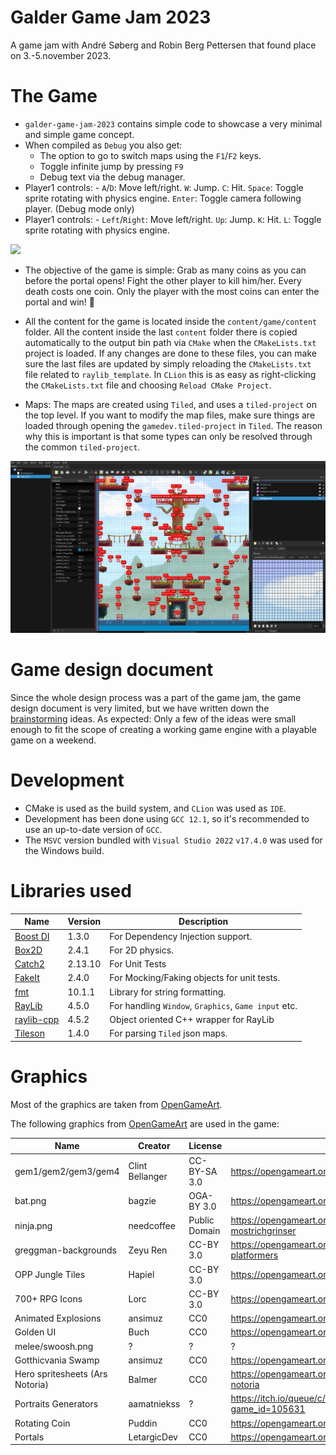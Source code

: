 # Galder Game Jam 2023

A game jam with André Søberg and Robin Berg Pettersen that found place on 3.-5.november 2023.

# The Game

- `galder-game-jam-2023` contains simple code to showcase a very minimal
  and simple game concept.
- When compiled as `Debug` you also get:
  - The option to go to switch maps using the `F1`/`F2` keys.
  - Toggle infinite jump by pressing `F9`
  - Debug text via the debug manager.
- Player1 controls: - `A`/`D`: Move left/right. `W`: Jump. `C`: Hit. `Space`: Toggle sprite rotating with physics engine. `Enter`: Toggle camera following player. (Debug mode only)
- Player1 controls: - `Left`/`Right`: Move left/right. `Up`: Jump. `K`: Hit. `L`: Toggle sprite rotating with physics engine.

![](content/ggj-2023.gif)

- The objective of the game is simple: Grab as many coins as you can before the portal opens! Fight the other player to kill him/her. Every death costs one coin. Only the player with the most coins can enter the portal and win! :monocle_face:

- All the content for the game is located inside the `content/game/content` folder. All the content inside the last `content` folder there is copied automatically to the output bin path via `CMake` when the `CMakeLists.txt` project is loaded. If any changes are done to these files, you can make sure the last files are updated by simply reloading the `CMakeLists.txt` file related to `raylib_template`. In `CLion` this is as easy as right-clicking the `CMakeLists.txt` file and choosing `Reload CMake Project`.

- Maps: The maps are created using `Tiled`, and uses a `tiled-project` on the top level. If you want to modify the map files, make sure things are loaded through opening the `gamedev.tiled-project` in `Tiled`. The reason why this is important is that some types can only be resolved through the common `tiled-project`.
  
![](content/ggj-2023-tiled.png)

# Game design document

Since the whole design process was a part of the game jam, the game design document is very limited, but
we have written down the [brainstorming](design/brainstorming/README.md) ideas.
As expected: Only a few of the ideas were small enough to fit the scope of creating a working game engine
with a playable game on a weekend.

# Development

- CMake is used as the build system, and `CLion` was used as `IDE`.
- Development has been done using `GCC 12.1`, so it's recommended to use an up-to-date version of `GCC`.
- The `MSVC` version bundled with `Visual Studio 2022` `v17.4.0` was used for the Windows build.

# Libraries used

| Name                                                 | Version | Description                                          |
| ---------------------------------------------------- | ------- | ---------------------------------------------------- |
| [Boost DI](https://github.com/boost-ext/di)          | 1.3.0   | For Dependency Injection support.                    |
| [Box2D](https://github.com/erincatto/box2d)          | 2.4.1   | For 2D physics.                                      |
| [Catch2](https://github.com/catchorg/Catch2)         | 2.13.10 | For Unit Tests                                       |
| [FakeIt](https://github.com/eranpeer/FakeIt)         | 2.4.0   | For Mocking/Faking objects for unit tests.           |
| [fmt](https://github.com/fmtlib/fmt)                 | 10.1.1  | Library for string formatting.                       |
| [RayLib](https://github.com/raysan5/raylib)          | 4.5.0   | For handling `Window`, `Graphics`, `Game input` etc. |
| [raylib-cpp](https://github.com/RobLoach/raylib-cpp) | 4.5.2   | Object oriented C++ wrapper for RayLib               |
| [Tileson](https://github.com/SSBMTonberry/tileson)   | 1.4.0   | For parsing `Tiled` json maps.                       |

# Graphics

Most of the graphics are taken from [OpenGameArt](https://opengameart.org).

The following graphics from [OpenGameArt](https://opengameart.org) are used in the game:

| Name                            | Creator         | License       | URL                                                                  |
| ------------------------------- | --------------- | ------------- | -------------------------------------------------------------------- |
| gem1/gem2/gem3/gem4             | Clint Bellanger | CC-BY-SA 3.0  | https://opengameart.org/content/gem-icons                            |
| bat.png                         | bagzie          | OGA-BY 3.0    | https://opengameart.org/content/bat-sprite                           |
| ninja.png                       | needcoffee      | Public Domain | https://opengameart.org/content/needcoffee%E2%80%99s-mostrichgrinser |
| greggman-backgrounds            | Zeyu Ren        | CC-BY 3.0     | https://opengameart.org/content/backgrounds-for-2d-platformers       |
| OPP Jungle Tiles                | Hapiel          | CC-BY 3.0     | https://opengameart.org/content/opp-jungle-tiles                     |
| 700+ RPG Icons                  | Lorc            | CC-BY 3.0     | https://opengameart.org/content/700-rpg-icons                        |
| Animated Explosions             | ansimuz         | CC0           | https://opengameart.org/content/animated-explosions                  |
| Golden UI                       | Buch            | CC0           | https://opengameart.org/content/golden-ui                            |
| melee/swoosh.png                | ?               | ?             | ?                                                                    |
| Gotthicvania Swamp              | ansimuz         | CC0           | https://opengameart.org/content/gotthicvania-swamp                   |
| Hero spritesheets (Ars Notoria) | Balmer          | CC0           | https://opengameart.org/content/hero-spritesheets-ars-notoria        |
| Portraits Generators            | aamatniekss     | ?             | https://itch.io/queue/c/1866028/portraits-generators?game_id=105631  |
| Rotating Coin                   | Puddin          | CC0           | https://opengameart.org/content/rotating-coin                        |
| Portals                         | LetargicDev     | CC0           | https://opengameart.org/content/portals                              |
